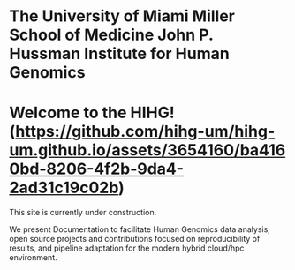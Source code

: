 # The University of Miami Miller School of Medicine John P. Hussman Institute for Human Genomics
# Welcome to the HIHG! (https://github.com/hihg-um/hihg-um.github.io/assets/3654160/ba4160bd-8206-4f2b-9da4-2ad31c19c02b)

This site is currently under construction.

We present Documentation to facilitate Human Genomics data analysis, open source projects and contributions focused on reproducibility of results, and pipeline adaptation for the modern hybrid cloud/hpc environment.

